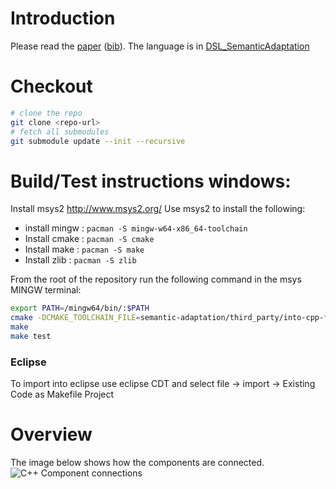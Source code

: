 # Introduction

Please read the [paper](http://msdl.cs.mcgill.ca/people/claudio/pub/Gomes2018a.pdf) ([bib](http://msdl.cs.mcgill.ca/people/claudio/pub/Gomes2018a.bib)).
The language is in [DSL_SemanticAdaptation](DSL_SemanticAdaptation)

# Checkout

```bash
# clone the repo
git clone <repo-url>
# fetch all submodules
git submodule update --init --recursive
```

# Build/Test instructions windows:
Install msys2 http://www.msys2.org/
Use msys2 to install the following:
* install mingw : `pacman -S mingw-w64-x86_64-toolchain`  
* Install cmake : `pacman -S cmake`
* Install make : `pacman -S make`
* Install zlib : `pacman -S zlib`

From the root of the repository run the following command in the msys MINGW terminal:
```bash
export PATH=/mingw64/bin/:$PATH
cmake -DCMAKE_TOOLCHAIN_FILE=semantic-adaptation/third_party/into-cpp-fmi/thrird_party/msys-toolchain.cmake .
make
make test
```

### Eclipse
To import into eclipse use eclipse CDT and select
file -> import -> Existing Code as Makefile Project

# Overview
The image below shows how the components are connected.
![C++ Component connections](notes/hybridCosimulation-framework.png)
